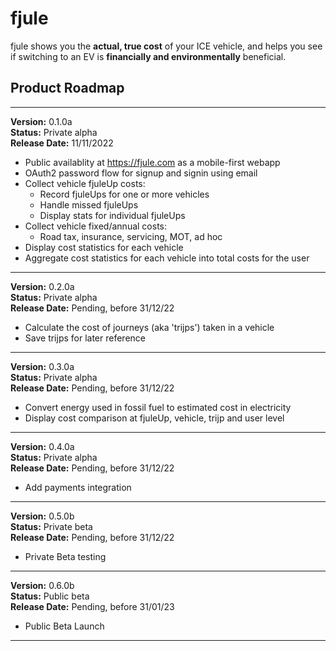 # fjule

fjule shows you the **actual, true cost** of your ICE vehicle, and helps you see if switching to an EV is **financially and environmentally** beneficial.

## Product Roadmap

___

**Version:** 0.1.0a\
**Status:** Private alpha\
**Release Date:** 11/11/2022

* Public availablity at https://fjule.com as a mobile-first webapp
* OAuth2 password flow for signup and signin using email
* Collect vehicle fjuleUp costs:
  * Record fjuleUps for one or more vehicles
  * Handle missed fjuleUps
  * Display stats for individual fjuleUps
* Collect vehicle fixed/annual costs:
  * Road tax, insurance, servicing, MOT, ad hoc
* Display cost statistics for each vehicle
* Aggregate cost statistics for each vehicle into total costs
  for the user

___

**Version:** 0.2.0a\
**Status:** Private alpha\
**Release Date:** Pending, before 31/12/22

* Calculate the cost of journeys (aka 'trijps') taken in a vehicle
* Save trijps for later reference

___

**Version:** 0.3.0a\
**Status:** Private alpha\
**Release Date:** Pending, before 31/12/22

* Convert energy used in fossil fuel to estimated cost in electricity
* Display cost comparison at fjuleUp, vehicle, trijp and user level

___

**Version:** 0.4.0a\
**Status:** Private alpha\
**Release Date:** Pending, before 31/12/22

* Add payments integration

___

**Version:** 0.5.0b\
**Status:** Private beta\
**Release Date:** Pending, before 31/12/22

* Private Beta testing

___

**Version:** 0.6.0b\
**Status:** Public beta\
**Release Date:** Pending, before 31/01/23

* Public Beta Launch

___